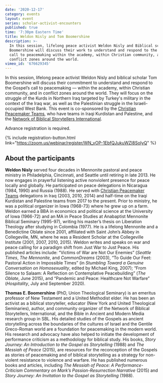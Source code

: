 ```yaml
---
date: '2020-12-17'
category: events
layout: event
series: scholar-activist-encounters
published: true
time: '7:30pm Eastern Time'
title: Weldon Nisly and Tom Boomershine
description: >-
  In this session, lifelong peace activist Weldon Nisly and Biblical scholar Tom
  Boomershine will discuss their work to understand and respond to the Gospel's
  call to peacemaking within the academy, within Christian community, and in
  conflict zones around the world.
vimeo_id: '676629345'
---
```

In this session, lifelong peace activist Weldon Nisly and biblical
scholar Tom Boomershine will discuss their commitment to understand and
respond to the Gospel’s call to peacemaking — within the academy, within
Christian community, and in conflict zones around the world. They will
focus on the struggle of the Kurds in Northern Iraq targeted by Turkey's
military in the context of the Iraq war, as well as the Palestinian
struggle in the Israeli-occupied West Bank. This event is co-sponsored by the
[Christian Peacemaker Teams](https://www.cpt.org/), who have teams in Iraqi
Kurdistan and Palestine, and the
[Network of Biblical Storytellers International](https://www.nbsint.org/).

Advance registration is required.

{% include registration-button.html link="https://zoom.us/webinar/register/WN_vOP-1EbfQJukuWZI8SoIyQ" %}

## About the participants

**Weldon Nisly** served four decades in Mennonite pastoral and peace ministry
in Philadelphia, Cincinnati, and Seattle until retiring in late 2013. He now
engages in prayerful listening active nonviolent presence for peace locally and
globally. He participated on peace delegations in Nicaragua (1984, 1990) and Russia (1988).
He served with [Christian Peacemaker Teams](http://www.cpt.org) delegations in Iraq (2003, 2010, 2014)
and half-time on the Iraqi Kurdistan and Palestine teams from 2017 to
the present. Prior to ministry, he was a political organizer in Iowa
(1968-73) where he grew up on a farm. Weldon earned a BBA in economics
and political science at the University of Iowa (1966-72) and an MA in
Peace Studies at Anabaptist Mennonite Biblical Seminary (1995-97),
writing his master’s thesis on Liberation Theology after studying in
Colombia (1977). He is a lifelong Mennonite and a Benedictine Oblate
since 2001, affiliated with Saint John’s Abbey in Collegeville, MN,
where he was a Resident Scholar at the Collegeville Institute (2001,
2007, 2010, 2015). Weldon writes and speaks on war and peace calling for
a paradigm shift from Just War to Just Peace. His published articles
include: “Victims of War are Not Our Enemies” (_Seattle Times_, _The
Mennonite_, and _CommonDreams_ (2003), “To Guide Our Feet: Pastoral Action
in Impossible Times” (in _Stumbling Toward a Genuine Conversation on
Homosexuality_, edited by Michael King, 2007); “From Silence to Salaam: A
Reflection on Contemplative Peacebuilding” (_The Oblate_, June 2015), and
“Pandemic and Peace: Healthcare Not Warfare” (_Hospitality_, July and
September 2020).

**Thomas E. Boomershine** (PhD, Union Theological Seminary) is an emeritus
professor of New Testament and a United Methodist elder. He has been an
activist as a biblical storyteller, educator (New York and United
Theological Seminaries), author, and community organizer of the Network
of Biblical Storytellers, International, and the Bible in Ancient and
Modern Media research group in SBL. His detailed studies of the Gospels
as ancient storytelling across the boundaries of the cultures of Israel
and the Gentile Greco-Roman world are a foundation for peacemaking in
the modern world. His research and advocacy have also helped to initiate
the development of performance criticism as a methodology for biblical
study. His books, _Story Journey: An Introduction to the Gospel as
Storytelling_ (1988) and _The Messiah of Peace_ (2015), are resources for
the reconception of the Gospels as stories of peacemaking and of
biblical storytelling as a strategy for non-violent resistance to
violence and warfare. He has published numerous books and articles,
including _The Messiah of Peace: A Performance-Criticism Commentary on
Mark’s Passion-Resurrection Narrative_ (2015) and _Story Journey: An
Invitation to the Gospel as Storytelling_ (1988).
